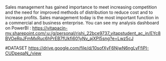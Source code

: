 Sales management has gained importance to meet increasing competition and the
need for improved methods of distribution to reduce cost and to increase profits. Sales
management today is the most important function in a commercial and business
enterprise.
You can see my analysis dashboard on PowerBI : 
https://vitapacin-my.sharepoint.com/:u:/g/personal/rishi_22bce9737_vitapstudent_ac_in/EYc8BVOeRpJFmMxRuc6hPrEB7fUkfi601yNv_ajXPl5sng?e=Lwz5cJ

#DATASET
https://drive.google.com/file/d/10sofXyF6NjwN6ngLyFfiPI-CUDpeqaN_/view
